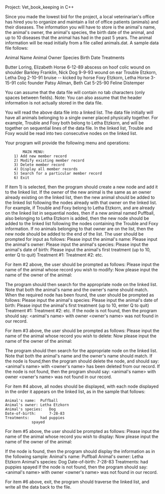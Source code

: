 Project: Vet_book_keeping in C++

Since you made the lowest bid for the project, a local veterinarian's office has hired you to organize and maintain a list of office patients (animals) and their diseases. The information you will have to store is the animal's name, the animal's owner, the animal's species, the birth date of the animal, and up to 10 diseases that the animal has had in the past 5 years. 
The animal information will be read initially from a file called animals.dat. A sample data file follows:

Animal Name		Animal Owner	 	Species  Birth Date    	Treatments

Butter			Loring, Elizabeth	 Horse    6-12-89	abscess on hoof
									colic
									wound on shoulder
Barkley		Franklin, Nick		 Dog	   9-9-93	wound on ear
Trouble		Etzkorn, Letha		 Dog       2-10-91	bruise -- kicked by horse
Foxy			Etzkorn, Letha		 Horse	   3-15-91	colic
									founder
Patsy			Allman, Beth		 Cat	   5-25-90	Feline Distemper


You can assume that the data file will contain no tab characters (only spaces between fields). Note: You can also assume that the header information is not actually stored in the data file.


You will read the above data file into a linked list. The data file initially will have all animals belonging to a single owner placed physically together. For example, Trouble and Foxy both belong to Letha Etzkorn, and will be together on sequential lines of the data file. In the linked list, Trouble and Foxy would be read into two consecutive nodes on the linked list.

Your program will provide the following menu and operations:

			MAIN MENU:
		1) Add new member record
		2) Modify existing member record
		3) Delete member record
		4) Display all member records
		5) Search for a particular member record
		6) Exit

If item 1) is selected, then the program should create a new node and add it to the linked list. If the owner of the new animal is the same as an owner already existing on the linked list, then the new animal should be added to the linked list following the nodes already with that owner on the linked list. For example, if Trouble and Foxy belong to Letha Etzkorn, and are already on the linked list in sequential nodes, then if a new animal named Puffball, also belonging to Letha Etzkorn is added, then the new node should be added to the linked list following the nodes containing the Trouble and Foxy information. If no animals belonging to that owner are on the list, then the new node should be added to the end of the list.
The user should be prompted for input as follows:
Please input the animal's name:
Please input the animal's owner:
Please input the animal's species:
Please input the animal's date of birth:
Please input the animal's first treatment (up to 10, enter Q to quit)
		Treatment #1:
		Treatment #2:
etc.

For item #2 above,  the user should be prompted as follows:
Please input the name of the animal whose record you wish to modify:
Now please input the name of the owner of the animal:

The program should then search for the appropriate node on the linked list. Note that both the animal's name and the owner's name should match.
When the required node has been found, the user should be prompted as follows:
Please input the animal's species:
Please input the animal's date of birth:
Please input the animal's first treatment (up to 10, enter Q to quit)
		Treatment #1:
		Treatment #2:
etc.
If the node is not found, then the program should say:
<animal's name> with owner <owner's name> was not found in our record.

For item #3 above, the user should be prompted as follows:
Please input the name of the animal whose record you wish to delete:
Now please input the name of the owner of the animal:

The program should then search for the appropriate node on the linked list. Note that both the animal's name and the owner's name should match.
If the node is found,then the program should delete the node, and should say:
<animal's name> with <owner's name> has been deleted from our record.
If the node is not found, then the program should say:
<animal's name> with owner <owner's name> was not found in our record.



For item #4 above, all nodes should be displayed, with each node displayed in the order it appears on the linked list, as in the sample that follows:

	Animal's name:	Puffball
	Animal's owner:	Letha Etzkorn
	Animal's species:	Dog
	Date-of-birth:		7-28-83
	Treatments:		had puppies
				spayed

For item #5 above, the user should be prompted as follows:
Please input the name of the animal whose record you wish to display:
Now please input the name of the owner of the animal:

If the node is found, then the program should display the information as in the following sample: 
	Animal's name:	Puffball
	Animal's owner:	Letha Etzkorn
	Animal's species:	Dog
	Date-of-birth:		7-28-83
	Treatments:		had puppies
				spayed
If the node is not found, then the program should say:
<animal's name> with owner <owner's name> was not found in our record.

For item #6 above, exit, the program should traverse the linked list, and write all the data back to the file.


